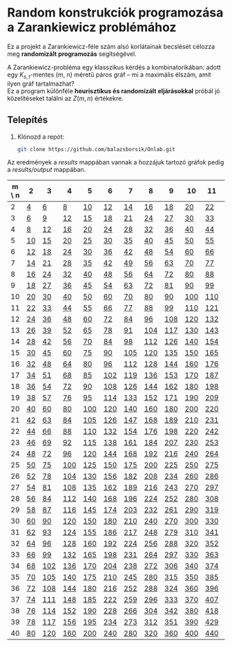# Random konstrukciók programozása a Zarankiewicz problémához

Ez a projekt a Zarankiewicz-féle szám alsó korlátainak becslését célozza meg **randomizált programozás** segítségével.

A Zarankiewicz-probléma egy klasszikus kérdés a kombinatorikában: adott egy $K_{s,t}$-mentes (m, n) méretű páros gráf – mi a maximális élszám, amit ilyen gráf tartalmazhat?  
Ez a program különféle **heurisztikus és randomizált eljárásokkal** próbál jó közelítéseket találni az $Z(m, n)$ értékekre.

## Telepítés

1. Klónozd a repót:
   ```bash
   git clone https://github.com/balazsborsik/Onlab.git
   ```

Az eredmények a *results* mappában vannak a hozzájuk tartozó gráfok pedig a *results/output* mappában.

| m \ n | 2 | 3 | 4 | 5 | 6 | 7 | 8 | 9 | 10 | 11 | 12 | 13 | 14 | 15 | 16 | 17 | 18 | 19 | 20 | 21 | 22 | 23 | 24 | 25 | 26 | 27 | 28 | 29 | 30 | 31 | 32 | 33 | 34 | 35 | 36 | 37 | 38 | 39 | 40 |
|---|---|---|---|---|---|---|---|---|---|---|---|---|---|---|---|---|---|---|---|---|---|---|---|---|---|---|---|---|---|---|---|---|---|---|---|---|---|---|---|
| 2 | [4](results/output/Z2_2_2_2_4.txt) | [6](results/output/Z2_3_2_2_6.txt) | [8](results/output/Z2_4_2_2_8.txt) | [10](results/output/Z2_5_2_2_10.txt) | [12](results/output/Z2_6_2_2_12.txt) | [14](results/output/Z2_7_2_2_14.txt) | [16](results/output/Z2_8_2_2_16.txt) | [18](results/output/Z2_9_2_2_18.txt) | [20](results/output/Z2_10_2_2_20.txt) | [22](results/output/Z2_11_2_2_22.txt) | [24](results/output/Z2_12_2_2_24.txt) | [26](results/output/Z2_13_2_2_26.txt) | [28](results/output/Z2_14_2_2_28.txt) | [30](results/output/Z2_15_2_2_30.txt) | [32](results/output/Z2_16_2_2_32.txt) | [34](results/output/Z2_17_2_2_34.txt) | [36](results/output/Z2_18_2_2_36.txt) | [38](results/output/Z2_19_2_2_38.txt) | [40](results/output/Z2_20_2_2_40.txt) | [42](results/output/Z2_21_2_2_42.txt) | [44](results/output/Z2_22_2_2_44.txt) | [46](results/output/Z2_23_2_2_46.txt) | [48](results/output/Z2_24_2_2_48.txt) | [50](results/output/Z2_25_2_2_50.txt) | [52](results/output/Z2_26_2_2_52.txt) | [54](results/output/Z2_27_2_2_54.txt) | [56](results/output/Z2_28_2_2_56.txt) | [58](results/output/Z2_29_2_2_58.txt) | [60](results/output/Z2_30_2_2_60.txt) | [62](results/output/Z2_31_2_2_62.txt) | [64](results/output/Z2_32_2_2_64.txt) | [66](results/output/Z2_33_2_2_66.txt) | [68](results/output/Z2_34_2_2_68.txt) | [70](results/output/Z2_35_2_2_70.txt) | [72](results/output/Z2_36_2_2_72.txt) | [74](results/output/Z2_37_2_2_74.txt) | [76](results/output/Z2_38_2_2_76.txt) | [78](results/output/Z2_39_2_2_78.txt) | [80](results/output/Z2_40_2_2_80.txt) |
| 3 | [6](results/output/Z3_2_2_2_6.txt) | [9](results/output/Z3_3_2_2_9.txt) | [12](results/output/Z3_4_2_2_12.txt) | [15](results/output/Z3_5_2_2_15.txt) | [18](results/output/Z3_6_2_2_18.txt) | [21](results/output/Z3_7_2_2_21.txt) | [24](results/output/Z3_8_2_2_24.txt) | [27](results/output/Z3_9_2_2_27.txt) | [30](results/output/Z3_10_2_2_30.txt) | [33](results/output/Z3_11_2_2_33.txt) | [36](results/output/Z3_12_2_2_36.txt) | [39](results/output/Z3_13_2_2_39.txt) | [42](results/output/Z3_14_2_2_42.txt) | [45](results/output/Z3_15_2_2_45.txt) | [48](results/output/Z3_16_2_2_48.txt) | [51](results/output/Z3_17_2_2_51.txt) | [54](results/output/Z3_18_2_2_54.txt) | [57](results/output/Z3_19_2_2_57.txt) | [60](results/output/Z3_20_2_2_60.txt) | [63](results/output/Z3_21_2_2_63.txt) | [66](results/output/Z3_22_2_2_66.txt) | [69](results/output/Z3_23_2_2_69.txt) | [72](results/output/Z3_24_2_2_72.txt) | [75](results/output/Z3_25_2_2_75.txt) | [78](results/output/Z3_26_2_2_78.txt) | [81](results/output/Z3_27_2_2_81.txt) | [84](results/output/Z3_28_2_2_84.txt) | [87](results/output/Z3_29_2_2_87.txt) | [90](results/output/Z3_30_2_2_90.txt) | [93](results/output/Z3_31_2_2_93.txt) | [96](results/output/Z3_32_2_2_96.txt) | [99](results/output/Z3_33_2_2_99.txt) | [102](results/output/Z3_34_2_2_102.txt) | [105](results/output/Z3_35_2_2_105.txt) | [108](results/output/Z3_36_2_2_108.txt) | [111](results/output/Z3_37_2_2_111.txt) | [114](results/output/Z3_38_2_2_114.txt) | [117](results/output/Z3_39_2_2_117.txt) | [120](results/output/Z3_40_2_2_120.txt) |
| 4 | [8](results/output/Z4_2_2_2_8.txt) | [12](results/output/Z4_3_2_2_12.txt) | [16](results/output/Z4_4_2_2_16.txt) | [20](results/output/Z4_5_2_2_20.txt) | [24](results/output/Z4_6_2_2_24.txt) | [28](results/output/Z4_7_2_2_28.txt) | [32](results/output/Z4_8_2_2_32.txt) | [36](results/output/Z4_9_2_2_36.txt) | [40](results/output/Z4_10_2_2_40.txt) | [44](results/output/Z4_11_2_2_44.txt) | [48](results/output/Z4_12_2_2_48.txt) | [52](results/output/Z4_13_2_2_52.txt) | [56](results/output/Z4_14_2_2_56.txt) | [60](results/output/Z4_15_2_2_60.txt) | [64](results/output/Z4_16_2_2_64.txt) | [68](results/output/Z4_17_2_2_68.txt) | [72](results/output/Z4_18_2_2_72.txt) | [76](results/output/Z4_19_2_2_76.txt) | [80](results/output/Z4_20_2_2_80.txt) | [84](results/output/Z4_21_2_2_84.txt) | [88](results/output/Z4_22_2_2_88.txt) | [92](results/output/Z4_23_2_2_92.txt) | [96](results/output/Z4_24_2_2_96.txt) | [100](results/output/Z4_25_2_2_100.txt) | [104](results/output/Z4_26_2_2_104.txt) | [108](results/output/Z4_27_2_2_108.txt) | [112](results/output/Z4_28_2_2_112.txt) | [116](results/output/Z4_29_2_2_116.txt) | [120](results/output/Z4_30_2_2_120.txt) | [124](results/output/Z4_31_2_2_124.txt) | [128](results/output/Z4_32_2_2_128.txt) | [132](results/output/Z4_33_2_2_132.txt) | [136](results/output/Z4_34_2_2_136.txt) | [140](results/output/Z4_35_2_2_140.txt) | [144](results/output/Z4_36_2_2_144.txt) | [148](results/output/Z4_37_2_2_148.txt) | [152](results/output/Z4_38_2_2_152.txt) | [156](results/output/Z4_39_2_2_156.txt) | [160](results/output/Z4_40_2_2_160.txt) |
| 5 | [10](results/output/Z5_2_2_2_10.txt) | [15](results/output/Z5_3_2_2_15.txt) | [20](results/output/Z5_4_2_2_20.txt) | [25](results/output/Z5_5_2_2_25.txt) | [30](results/output/Z5_6_2_2_30.txt) | [35](results/output/Z5_7_2_2_35.txt) | [40](results/output/Z5_8_2_2_40.txt) | [45](results/output/Z5_9_2_2_45.txt) | [50](results/output/Z5_10_2_2_50.txt) | [55](results/output/Z5_11_2_2_55.txt) | [60](results/output/Z5_12_2_2_60.txt) | [65](results/output/Z5_13_2_2_65.txt) | [70](results/output/Z5_14_2_2_70.txt) | [75](results/output/Z5_15_2_2_75.txt) | [80](results/output/Z5_16_2_2_80.txt) | [85](results/output/Z5_17_2_2_85.txt) | [90](results/output/Z5_18_2_2_90.txt) | [95](results/output/Z5_19_2_2_95.txt) | [100](results/output/Z5_20_2_2_100.txt) | [105](results/output/Z5_21_2_2_105.txt) | [110](results/output/Z5_22_2_2_110.txt) | [115](results/output/Z5_23_2_2_115.txt) | [120](results/output/Z5_24_2_2_120.txt) | [125](results/output/Z5_25_2_2_125.txt) | [130](results/output/Z5_26_2_2_130.txt) | [135](results/output/Z5_27_2_2_135.txt) | [140](results/output/Z5_28_2_2_140.txt) | [145](results/output/Z5_29_2_2_145.txt) | [150](results/output/Z5_30_2_2_150.txt) | [155](results/output/Z5_31_2_2_155.txt) | [160](results/output/Z5_32_2_2_160.txt) | [165](results/output/Z5_33_2_2_165.txt) | [170](results/output/Z5_34_2_2_170.txt) | [175](results/output/Z5_35_2_2_175.txt) | [180](results/output/Z5_36_2_2_180.txt) | [185](results/output/Z5_37_2_2_185.txt) | [190](results/output/Z5_38_2_2_190.txt) | [195](results/output/Z5_39_2_2_195.txt) | [200](results/output/Z5_40_2_2_200.txt) |
| 6 | [12](results/output/Z6_2_2_2_12.txt) | [18](results/output/Z6_3_2_2_18.txt) | [24](results/output/Z6_4_2_2_24.txt) | [30](results/output/Z6_5_2_2_30.txt) | [36](results/output/Z6_6_2_2_36.txt) | [42](results/output/Z6_7_2_2_42.txt) | [48](results/output/Z6_8_2_2_48.txt) | [54](results/output/Z6_9_2_2_54.txt) | [60](results/output/Z6_10_2_2_60.txt) | [66](results/output/Z6_11_2_2_66.txt) | [72](results/output/Z6_12_2_2_72.txt) | [78](results/output/Z6_13_2_2_78.txt) | [84](results/output/Z6_14_2_2_84.txt) | [90](results/output/Z6_15_2_2_90.txt) | [96](results/output/Z6_16_2_2_96.txt) | [102](results/output/Z6_17_2_2_102.txt) | [108](results/output/Z6_18_2_2_108.txt) | [114](results/output/Z6_19_2_2_114.txt) | [120](results/output/Z6_20_2_2_120.txt) | [126](results/output/Z6_21_2_2_126.txt) | [132](results/output/Z6_22_2_2_132.txt) | [138](results/output/Z6_23_2_2_138.txt) | [144](results/output/Z6_24_2_2_144.txt) | [150](results/output/Z6_25_2_2_150.txt) | [156](results/output/Z6_26_2_2_156.txt) | [162](results/output/Z6_27_2_2_162.txt) | [168](results/output/Z6_28_2_2_168.txt) | [174](results/output/Z6_29_2_2_174.txt) | [180](results/output/Z6_30_2_2_180.txt) | [186](results/output/Z6_31_2_2_186.txt) | [192](results/output/Z6_32_2_2_192.txt) | [198](results/output/Z6_33_2_2_198.txt) | [204](results/output/Z6_34_2_2_204.txt) | [210](results/output/Z6_35_2_2_210.txt) | [216](results/output/Z6_36_2_2_216.txt) | [222](results/output/Z6_37_2_2_222.txt) | [228](results/output/Z6_38_2_2_228.txt) | [234](results/output/Z6_39_2_2_234.txt) | [240](results/output/Z6_40_2_2_240.txt) |
| 7 | [14](results/output/Z7_2_2_2_14.txt) | [21](results/output/Z7_3_2_2_21.txt) | [28](results/output/Z7_4_2_2_28.txt) | [35](results/output/Z7_5_2_2_35.txt) | [42](results/output/Z7_6_2_2_42.txt) | [49](results/output/Z7_7_2_2_49.txt) | [56](results/output/Z7_8_2_2_56.txt) | [63](results/output/Z7_9_2_2_63.txt) | [70](results/output/Z7_10_2_2_70.txt) | [77](results/output/Z7_11_2_2_77.txt) | [84](results/output/Z7_12_2_2_84.txt) | [91](results/output/Z7_13_2_2_91.txt) | [98](results/output/Z7_14_2_2_98.txt) | [105](results/output/Z7_15_2_2_105.txt) | [112](results/output/Z7_16_2_2_112.txt) | [119](results/output/Z7_17_2_2_119.txt) | [126](results/output/Z7_18_2_2_126.txt) | [133](results/output/Z7_19_2_2_133.txt) | [140](results/output/Z7_20_2_2_140.txt) | [147](results/output/Z7_21_2_2_147.txt) | [154](results/output/Z7_22_2_2_154.txt) | [161](results/output/Z7_23_2_2_161.txt) | [168](results/output/Z7_24_2_2_168.txt) | [175](results/output/Z7_25_2_2_175.txt) | [182](results/output/Z7_26_2_2_182.txt) | [189](results/output/Z7_27_2_2_189.txt) | [196](results/output/Z7_28_2_2_196.txt) | [203](results/output/Z7_29_2_2_203.txt) | [210](results/output/Z7_30_2_2_210.txt) | [217](results/output/Z7_31_2_2_217.txt) | [224](results/output/Z7_32_2_2_224.txt) | [231](results/output/Z7_33_2_2_231.txt) | [238](results/output/Z7_34_2_2_238.txt) | [245](results/output/Z7_35_2_2_245.txt) | [252](results/output/Z7_36_2_2_252.txt) | [259](results/output/Z7_37_2_2_259.txt) | [266](results/output/Z7_38_2_2_266.txt) | [273](results/output/Z7_39_2_2_273.txt) | [280](results/output/Z7_40_2_2_280.txt) |
| 8 | [16](results/output/Z8_2_2_2_16.txt) | [24](results/output/Z8_3_2_2_24.txt) | [32](results/output/Z8_4_2_2_32.txt) | [40](results/output/Z8_5_2_2_40.txt) | [48](results/output/Z8_6_2_2_48.txt) | [56](results/output/Z8_7_2_2_56.txt) | [64](results/output/Z8_8_2_2_64.txt) | [72](results/output/Z8_9_2_2_72.txt) | [80](results/output/Z8_10_2_2_80.txt) | [88](results/output/Z8_11_2_2_88.txt) | [96](results/output/Z8_12_2_2_96.txt) | [104](results/output/Z8_13_2_2_104.txt) | [112](results/output/Z8_14_2_2_112.txt) | [120](results/output/Z8_15_2_2_120.txt) | [128](results/output/Z8_16_2_2_128.txt) | [136](results/output/Z8_17_2_2_136.txt) | [144](results/output/Z8_18_2_2_144.txt) | [152](results/output/Z8_19_2_2_152.txt) | [160](results/output/Z8_20_2_2_160.txt) | [168](results/output/Z8_21_2_2_168.txt) | [176](results/output/Z8_22_2_2_176.txt) | [184](results/output/Z8_23_2_2_184.txt) | [192](results/output/Z8_24_2_2_192.txt) | [200](results/output/Z8_25_2_2_200.txt) | [208](results/output/Z8_26_2_2_208.txt) | [216](results/output/Z8_27_2_2_216.txt) | [224](results/output/Z8_28_2_2_224.txt) | [232](results/output/Z8_29_2_2_232.txt) | [240](results/output/Z8_30_2_2_240.txt) | [248](results/output/Z8_31_2_2_248.txt) | [256](results/output/Z8_32_2_2_256.txt) | [264](results/output/Z8_33_2_2_264.txt) | [272](results/output/Z8_34_2_2_272.txt) | [280](results/output/Z8_35_2_2_280.txt) | [288](results/output/Z8_36_2_2_288.txt) | [296](results/output/Z8_37_2_2_296.txt) | [304](results/output/Z8_38_2_2_304.txt) | [312](results/output/Z8_39_2_2_312.txt) | [320](results/output/Z8_40_2_2_320.txt) |
| 9 | [18](results/output/Z9_2_2_2_18.txt) | [27](results/output/Z9_3_2_2_27.txt) | [36](results/output/Z9_4_2_2_36.txt) | [45](results/output/Z9_5_2_2_45.txt) | [54](results/output/Z9_6_2_2_54.txt) | [63](results/output/Z9_7_2_2_63.txt) | [72](results/output/Z9_8_2_2_72.txt) | [81](results/output/Z9_9_2_2_81.txt) | [90](results/output/Z9_10_2_2_90.txt) | [99](results/output/Z9_11_2_2_99.txt) | [108](results/output/Z9_12_2_2_108.txt) | [117](results/output/Z9_13_2_2_117.txt) | [126](results/output/Z9_14_2_2_126.txt) | [135](results/output/Z9_15_2_2_135.txt) | [144](results/output/Z9_16_2_2_144.txt) | [153](results/output/Z9_17_2_2_153.txt) | [162](results/output/Z9_18_2_2_162.txt) | [171](results/output/Z9_19_2_2_171.txt) | [180](results/output/Z9_20_2_2_180.txt) | [189](results/output/Z9_21_2_2_189.txt) | [198](results/output/Z9_22_2_2_198.txt) | [207](results/output/Z9_23_2_2_207.txt) | [216](results/output/Z9_24_2_2_216.txt) | [225](results/output/Z9_25_2_2_225.txt) | [234](results/output/Z9_26_2_2_234.txt) | [243](results/output/Z9_27_2_2_243.txt) | [252](results/output/Z9_28_2_2_252.txt) | [261](results/output/Z9_29_2_2_261.txt) | [270](results/output/Z9_30_2_2_270.txt) | [279](results/output/Z9_31_2_2_279.txt) | [288](results/output/Z9_32_2_2_288.txt) | [297](results/output/Z9_33_2_2_297.txt) | [306](results/output/Z9_34_2_2_306.txt) | [315](results/output/Z9_35_2_2_315.txt) | [324](results/output/Z9_36_2_2_324.txt) | [333](results/output/Z9_37_2_2_333.txt) | [342](results/output/Z9_38_2_2_342.txt) | [351](results/output/Z9_39_2_2_351.txt) | [360](results/output/Z9_40_2_2_360.txt) |
| 10 | [20](results/output/Z10_2_2_2_20.txt) | [30](results/output/Z10_3_2_2_30.txt) | [40](results/output/Z10_4_2_2_40.txt) | [50](results/output/Z10_5_2_2_50.txt) | [60](results/output/Z10_6_2_2_60.txt) | [70](results/output/Z10_7_2_2_70.txt) | [80](results/output/Z10_8_2_2_80.txt) | [90](results/output/Z10_9_2_2_90.txt) | [100](results/output/Z10_10_2_2_100.txt) | [110](results/output/Z10_11_2_2_110.txt) | [120](results/output/Z10_12_2_2_120.txt) | [130](results/output/Z10_13_2_2_130.txt) | [140](results/output/Z10_14_2_2_140.txt) | [150](results/output/Z10_15_2_2_150.txt) | [160](results/output/Z10_16_2_2_160.txt) | [170](results/output/Z10_17_2_2_170.txt) | [180](results/output/Z10_18_2_2_180.txt) | [190](results/output/Z10_19_2_2_190.txt) | [200](results/output/Z10_20_2_2_200.txt) | [210](results/output/Z10_21_2_2_210.txt) | [220](results/output/Z10_22_2_2_220.txt) | [230](results/output/Z10_23_2_2_230.txt) | [240](results/output/Z10_24_2_2_240.txt) | [250](results/output/Z10_25_2_2_250.txt) | [260](results/output/Z10_26_2_2_260.txt) | [270](results/output/Z10_27_2_2_270.txt) | [280](results/output/Z10_28_2_2_280.txt) | [290](results/output/Z10_29_2_2_290.txt) | [300](results/output/Z10_30_2_2_300.txt) | [310](results/output/Z10_31_2_2_310.txt) | [320](results/output/Z10_32_2_2_320.txt) | [330](results/output/Z10_33_2_2_330.txt) | [340](results/output/Z10_34_2_2_340.txt) | [350](results/output/Z10_35_2_2_350.txt) | [360](results/output/Z10_36_2_2_360.txt) | [370](results/output/Z10_37_2_2_370.txt) | [380](results/output/Z10_38_2_2_380.txt) | [390](results/output/Z10_39_2_2_390.txt) | [400](results/output/Z10_40_2_2_400.txt) |
| 11 | [22](results/output/Z11_2_2_2_22.txt) | [33](results/output/Z11_3_2_2_33.txt) | [44](results/output/Z11_4_2_2_44.txt) | [55](results/output/Z11_5_2_2_55.txt) | [66](results/output/Z11_6_2_2_66.txt) | [77](results/output/Z11_7_2_2_77.txt) | [88](results/output/Z11_8_2_2_88.txt) | [99](results/output/Z11_9_2_2_99.txt) | [110](results/output/Z11_10_2_2_110.txt) | [121](results/output/Z11_11_2_2_121.txt) | [132](results/output/Z11_12_2_2_132.txt) | [143](results/output/Z11_13_2_2_143.txt) | [154](results/output/Z11_14_2_2_154.txt) | [165](results/output/Z11_15_2_2_165.txt) | [176](results/output/Z11_16_2_2_176.txt) | [187](results/output/Z11_17_2_2_187.txt) | [198](results/output/Z11_18_2_2_198.txt) | [209](results/output/Z11_19_2_2_209.txt) | [220](results/output/Z11_20_2_2_220.txt) | [231](results/output/Z11_21_2_2_231.txt) | [242](results/output/Z11_22_2_2_242.txt) | [253](results/output/Z11_23_2_2_253.txt) | [264](results/output/Z11_24_2_2_264.txt) | [275](results/output/Z11_25_2_2_275.txt) | [286](results/output/Z11_26_2_2_286.txt) | [297](results/output/Z11_27_2_2_297.txt) | [308](results/output/Z11_28_2_2_308.txt) | [319](results/output/Z11_29_2_2_319.txt) | [330](results/output/Z11_30_2_2_330.txt) | [341](results/output/Z11_31_2_2_341.txt) | [352](results/output/Z11_32_2_2_352.txt) | [363](results/output/Z11_33_2_2_363.txt) | [374](results/output/Z11_34_2_2_374.txt) | [385](results/output/Z11_35_2_2_385.txt) | [396](results/output/Z11_36_2_2_396.txt) | [407](results/output/Z11_37_2_2_407.txt) | [418](results/output/Z11_38_2_2_418.txt) | [429](results/output/Z11_39_2_2_429.txt) | [440](results/output/Z11_40_2_2_440.txt) |
| 12 | [24](results/output/Z12_2_2_2_24.txt) | [36](results/output/Z12_3_2_2_36.txt) | [48](results/output/Z12_4_2_2_48.txt) | [60](results/output/Z12_5_2_2_60.txt) | [72](results/output/Z12_6_2_2_72.txt) | [84](results/output/Z12_7_2_2_84.txt) | [96](results/output/Z12_8_2_2_96.txt) | [108](results/output/Z12_9_2_2_108.txt) | [120](results/output/Z12_10_2_2_120.txt) | [132](results/output/Z12_11_2_2_132.txt) | [144](results/output/Z12_12_2_2_144.txt) | [156](results/output/Z12_13_2_2_156.txt) | [168](results/output/Z12_14_2_2_168.txt) | [180](results/output/Z12_15_2_2_180.txt) | [192](results/output/Z12_16_2_2_192.txt) | [204](results/output/Z12_17_2_2_204.txt) | [216](results/output/Z12_18_2_2_216.txt) | [228](results/output/Z12_19_2_2_228.txt) | [240](results/output/Z12_20_2_2_240.txt) | [252](results/output/Z12_21_2_2_252.txt) | [264](results/output/Z12_22_2_2_264.txt) | [276](results/output/Z12_23_2_2_276.txt) | [288](results/output/Z12_24_2_2_288.txt) | [300](results/output/Z12_25_2_2_300.txt) | [312](results/output/Z12_26_2_2_312.txt) | [324](results/output/Z12_27_2_2_324.txt) | [336](results/output/Z12_28_2_2_336.txt) | [348](results/output/Z12_29_2_2_348.txt) | [360](results/output/Z12_30_2_2_360.txt) | [372](results/output/Z12_31_2_2_372.txt) | [384](results/output/Z12_32_2_2_384.txt) | [396](results/output/Z12_33_2_2_396.txt) | [408](results/output/Z12_34_2_2_408.txt) | [420](results/output/Z12_35_2_2_420.txt) | [432](results/output/Z12_36_2_2_432.txt) | [444](results/output/Z12_37_2_2_444.txt) | [456](results/output/Z12_38_2_2_456.txt) | [468](results/output/Z12_39_2_2_468.txt) | [480](results/output/Z12_40_2_2_480.txt) |
| 13 | [26](results/output/Z13_2_2_2_26.txt) | [39](results/output/Z13_3_2_2_39.txt) | [52](results/output/Z13_4_2_2_52.txt) | [65](results/output/Z13_5_2_2_65.txt) | [78](results/output/Z13_6_2_2_78.txt) | [91](results/output/Z13_7_2_2_91.txt) | [104](results/output/Z13_8_2_2_104.txt) | [117](results/output/Z13_9_2_2_117.txt) | [130](results/output/Z13_10_2_2_130.txt) | [143](results/output/Z13_11_2_2_143.txt) | [156](results/output/Z13_12_2_2_156.txt) | [169](results/output/Z13_13_2_2_169.txt) | [182](results/output/Z13_14_2_2_182.txt) | [195](results/output/Z13_15_2_2_195.txt) | [208](results/output/Z13_16_2_2_208.txt) | [221](results/output/Z13_17_2_2_221.txt) | [234](results/output/Z13_18_2_2_234.txt) | [247](results/output/Z13_19_2_2_247.txt) | [260](results/output/Z13_20_2_2_260.txt) | [273](results/output/Z13_21_2_2_273.txt) | [286](results/output/Z13_22_2_2_286.txt) | [299](results/output/Z13_23_2_2_299.txt) | [312](results/output/Z13_24_2_2_312.txt) | [325](results/output/Z13_25_2_2_325.txt) | [338](results/output/Z13_26_2_2_338.txt) | [351](results/output/Z13_27_2_2_351.txt) | [364](results/output/Z13_28_2_2_364.txt) | [377](results/output/Z13_29_2_2_377.txt) | [390](results/output/Z13_30_2_2_390.txt) | [403](results/output/Z13_31_2_2_403.txt) | [416](results/output/Z13_32_2_2_416.txt) | [429](results/output/Z13_33_2_2_429.txt) | [442](results/output/Z13_34_2_2_442.txt) | [455](results/output/Z13_35_2_2_455.txt) | [468](results/output/Z13_36_2_2_468.txt) | [481](results/output/Z13_37_2_2_481.txt) | [494](results/output/Z13_38_2_2_494.txt) | [507](results/output/Z13_39_2_2_507.txt) | [520](results/output/Z13_40_2_2_520.txt) |
| 14 | [28](results/output/Z14_2_2_2_28.txt) | [42](results/output/Z14_3_2_2_42.txt) | [56](results/output/Z14_4_2_2_56.txt) | [70](results/output/Z14_5_2_2_70.txt) | [84](results/output/Z14_6_2_2_84.txt) | [98](results/output/Z14_7_2_2_98.txt) | [112](results/output/Z14_8_2_2_112.txt) | [126](results/output/Z14_9_2_2_126.txt) | [140](results/output/Z14_10_2_2_140.txt) | [154](results/output/Z14_11_2_2_154.txt) | [168](results/output/Z14_12_2_2_168.txt) | [182](results/output/Z14_13_2_2_182.txt) | [196](results/output/Z14_14_2_2_196.txt) | [210](results/output/Z14_15_2_2_210.txt) | [224](results/output/Z14_16_2_2_224.txt) | [238](results/output/Z14_17_2_2_238.txt) | [252](results/output/Z14_18_2_2_252.txt) | [266](results/output/Z14_19_2_2_266.txt) | [280](results/output/Z14_20_2_2_280.txt) | [294](results/output/Z14_21_2_2_294.txt) | [308](results/output/Z14_22_2_2_308.txt) | [322](results/output/Z14_23_2_2_322.txt) | [336](results/output/Z14_24_2_2_336.txt) | [350](results/output/Z14_25_2_2_350.txt) | [364](results/output/Z14_26_2_2_364.txt) | [378](results/output/Z14_27_2_2_378.txt) | [392](results/output/Z14_28_2_2_392.txt) | [406](results/output/Z14_29_2_2_406.txt) | [420](results/output/Z14_30_2_2_420.txt) | [434](results/output/Z14_31_2_2_434.txt) | [448](results/output/Z14_32_2_2_448.txt) | [462](results/output/Z14_33_2_2_462.txt) | [476](results/output/Z14_34_2_2_476.txt) | [490](results/output/Z14_35_2_2_490.txt) | [504](results/output/Z14_36_2_2_504.txt) | [518](results/output/Z14_37_2_2_518.txt) | [532](results/output/Z14_38_2_2_532.txt) | [546](results/output/Z14_39_2_2_546.txt) | [560](results/output/Z14_40_2_2_560.txt) |
| 15 | [30](results/output/Z15_2_2_2_30.txt) | [45](results/output/Z15_3_2_2_45.txt) | [60](results/output/Z15_4_2_2_60.txt) | [75](results/output/Z15_5_2_2_75.txt) | [90](results/output/Z15_6_2_2_90.txt) | [105](results/output/Z15_7_2_2_105.txt) | [120](results/output/Z15_8_2_2_120.txt) | [135](results/output/Z15_9_2_2_135.txt) | [150](results/output/Z15_10_2_2_150.txt) | [165](results/output/Z15_11_2_2_165.txt) | [180](results/output/Z15_12_2_2_180.txt) | [195](results/output/Z15_13_2_2_195.txt) | [210](results/output/Z15_14_2_2_210.txt) | [225](results/output/Z15_15_2_2_225.txt) | [240](results/output/Z15_16_2_2_240.txt) | [255](results/output/Z15_17_2_2_255.txt) | [270](results/output/Z15_18_2_2_270.txt) | [285](results/output/Z15_19_2_2_285.txt) | [300](results/output/Z15_20_2_2_300.txt) | [315](results/output/Z15_21_2_2_315.txt) | [330](results/output/Z15_22_2_2_330.txt) | [345](results/output/Z15_23_2_2_345.txt) | [360](results/output/Z15_24_2_2_360.txt) | [375](results/output/Z15_25_2_2_375.txt) | [390](results/output/Z15_26_2_2_390.txt) | [405](results/output/Z15_27_2_2_405.txt) | [420](results/output/Z15_28_2_2_420.txt) | [435](results/output/Z15_29_2_2_435.txt) | [450](results/output/Z15_30_2_2_450.txt) | [465](results/output/Z15_31_2_2_465.txt) | [480](results/output/Z15_32_2_2_480.txt) | [495](results/output/Z15_33_2_2_495.txt) | [510](results/output/Z15_34_2_2_510.txt) | [525](results/output/Z15_35_2_2_525.txt) | [540](results/output/Z15_36_2_2_540.txt) | [555](results/output/Z15_37_2_2_555.txt) | [570](results/output/Z15_38_2_2_570.txt) | [585](results/output/Z15_39_2_2_585.txt) | [600](results/output/Z15_40_2_2_600.txt) |
| 16 | [32](results/output/Z16_2_2_2_32.txt) | [48](results/output/Z16_3_2_2_48.txt) | [64](results/output/Z16_4_2_2_64.txt) | [80](results/output/Z16_5_2_2_80.txt) | [96](results/output/Z16_6_2_2_96.txt) | [112](results/output/Z16_7_2_2_112.txt) | [128](results/output/Z16_8_2_2_128.txt) | [144](results/output/Z16_9_2_2_144.txt) | [160](results/output/Z16_10_2_2_160.txt) | [176](results/output/Z16_11_2_2_176.txt) | [192](results/output/Z16_12_2_2_192.txt) | [208](results/output/Z16_13_2_2_208.txt) | [224](results/output/Z16_14_2_2_224.txt) | [240](results/output/Z16_15_2_2_240.txt) | [256](results/output/Z16_16_2_2_256.txt) | [272](results/output/Z16_17_2_2_272.txt) | [288](results/output/Z16_18_2_2_288.txt) | [304](results/output/Z16_19_2_2_304.txt) | [320](results/output/Z16_20_2_2_320.txt) | [336](results/output/Z16_21_2_2_336.txt) | [352](results/output/Z16_22_2_2_352.txt) | [368](results/output/Z16_23_2_2_368.txt) | [384](results/output/Z16_24_2_2_384.txt) | [400](results/output/Z16_25_2_2_400.txt) | [416](results/output/Z16_26_2_2_416.txt) | [432](results/output/Z16_27_2_2_432.txt) | [448](results/output/Z16_28_2_2_448.txt) | [464](results/output/Z16_29_2_2_464.txt) | [480](results/output/Z16_30_2_2_480.txt) | [496](results/output/Z16_31_2_2_496.txt) | [512](results/output/Z16_32_2_2_512.txt) | [528](results/output/Z16_33_2_2_528.txt) | [544](results/output/Z16_34_2_2_544.txt) | [560](results/output/Z16_35_2_2_560.txt) | [576](results/output/Z16_36_2_2_576.txt) | [592](results/output/Z16_37_2_2_592.txt) | [608](results/output/Z16_38_2_2_608.txt) | [624](results/output/Z16_39_2_2_624.txt) | [640](results/output/Z16_40_2_2_640.txt) |
| 17 | [34](results/output/Z17_2_2_2_34.txt) | [51](results/output/Z17_3_2_2_51.txt) | [68](results/output/Z17_4_2_2_68.txt) | [85](results/output/Z17_5_2_2_85.txt) | [102](results/output/Z17_6_2_2_102.txt) | [119](results/output/Z17_7_2_2_119.txt) | [136](results/output/Z17_8_2_2_136.txt) | [153](results/output/Z17_9_2_2_153.txt) | [170](results/output/Z17_10_2_2_170.txt) | [187](results/output/Z17_11_2_2_187.txt) | [204](results/output/Z17_12_2_2_204.txt) | [221](results/output/Z17_13_2_2_221.txt) | [238](results/output/Z17_14_2_2_238.txt) | [255](results/output/Z17_15_2_2_255.txt) | [272](results/output/Z17_16_2_2_272.txt) | [289](results/output/Z17_17_2_2_289.txt) | [306](results/output/Z17_18_2_2_306.txt) | [323](results/output/Z17_19_2_2_323.txt) | [340](results/output/Z17_20_2_2_340.txt) | [357](results/output/Z17_21_2_2_357.txt) | [374](results/output/Z17_22_2_2_374.txt) | [391](results/output/Z17_23_2_2_391.txt) | [408](results/output/Z17_24_2_2_408.txt) | [425](results/output/Z17_25_2_2_425.txt) | [442](results/output/Z17_26_2_2_442.txt) | [459](results/output/Z17_27_2_2_459.txt) | [476](results/output/Z17_28_2_2_476.txt) | [493](results/output/Z17_29_2_2_493.txt) | [510](results/output/Z17_30_2_2_510.txt) | [527](results/output/Z17_31_2_2_527.txt) | [544](results/output/Z17_32_2_2_544.txt) | [561](results/output/Z17_33_2_2_561.txt) | [578](results/output/Z17_34_2_2_578.txt) | [595](results/output/Z17_35_2_2_595.txt) | [612](results/output/Z17_36_2_2_612.txt) | [629](results/output/Z17_37_2_2_629.txt) | [646](results/output/Z17_38_2_2_646.txt) | [663](results/output/Z17_39_2_2_663.txt) | [680](results/output/Z17_40_2_2_680.txt) |
| 18 | [36](results/output/Z18_2_2_2_36.txt) | [54](results/output/Z18_3_2_2_54.txt) | [72](results/output/Z18_4_2_2_72.txt) | [90](results/output/Z18_5_2_2_90.txt) | [108](results/output/Z18_6_2_2_108.txt) | [126](results/output/Z18_7_2_2_126.txt) | [144](results/output/Z18_8_2_2_144.txt) | [162](results/output/Z18_9_2_2_162.txt) | [180](results/output/Z18_10_2_2_180.txt) | [198](results/output/Z18_11_2_2_198.txt) | [216](results/output/Z18_12_2_2_216.txt) | [234](results/output/Z18_13_2_2_234.txt) | [252](results/output/Z18_14_2_2_252.txt) | [270](results/output/Z18_15_2_2_270.txt) | [288](results/output/Z18_16_2_2_288.txt) | [306](results/output/Z18_17_2_2_306.txt) | [324](results/output/Z18_18_2_2_324.txt) | [342](results/output/Z18_19_2_2_342.txt) | [360](results/output/Z18_20_2_2_360.txt) | [378](results/output/Z18_21_2_2_378.txt) | [396](results/output/Z18_22_2_2_396.txt) | [414](results/output/Z18_23_2_2_414.txt) | [432](results/output/Z18_24_2_2_432.txt) | [450](results/output/Z18_25_2_2_450.txt) | [468](results/output/Z18_26_2_2_468.txt) | [486](results/output/Z18_27_2_2_486.txt) | [504](results/output/Z18_28_2_2_504.txt) | [522](results/output/Z18_29_2_2_522.txt) | [540](results/output/Z18_30_2_2_540.txt) | [558](results/output/Z18_31_2_2_558.txt) | [576](results/output/Z18_32_2_2_576.txt) | [594](results/output/Z18_33_2_2_594.txt) | [612](results/output/Z18_34_2_2_612.txt) | [630](results/output/Z18_35_2_2_630.txt) | [648](results/output/Z18_36_2_2_648.txt) | [666](results/output/Z18_37_2_2_666.txt) | [684](results/output/Z18_38_2_2_684.txt) | [702](results/output/Z18_39_2_2_702.txt) | [720](results/output/Z18_40_2_2_720.txt) |
| 19 | [38](results/output/Z19_2_2_2_38.txt) | [57](results/output/Z19_3_2_2_57.txt) | [76](results/output/Z19_4_2_2_76.txt) | [95](results/output/Z19_5_2_2_95.txt) | [114](results/output/Z19_6_2_2_114.txt) | [133](results/output/Z19_7_2_2_133.txt) | [152](results/output/Z19_8_2_2_152.txt) | [171](results/output/Z19_9_2_2_171.txt) | [190](results/output/Z19_10_2_2_190.txt) | [209](results/output/Z19_11_2_2_209.txt) | [228](results/output/Z19_12_2_2_228.txt) | [247](results/output/Z19_13_2_2_247.txt) | [266](results/output/Z19_14_2_2_266.txt) | [285](results/output/Z19_15_2_2_285.txt) | [304](results/output/Z19_16_2_2_304.txt) | [323](results/output/Z19_17_2_2_323.txt) | [342](results/output/Z19_18_2_2_342.txt) | [361](results/output/Z19_19_2_2_361.txt) | [380](results/output/Z19_20_2_2_380.txt) | [399](results/output/Z19_21_2_2_399.txt) | [418](results/output/Z19_22_2_2_418.txt) | [437](results/output/Z19_23_2_2_437.txt) | [456](results/output/Z19_24_2_2_456.txt) | [475](results/output/Z19_25_2_2_475.txt) | [494](results/output/Z19_26_2_2_494.txt) | [513](results/output/Z19_27_2_2_513.txt) | [532](results/output/Z19_28_2_2_532.txt) | [551](results/output/Z19_29_2_2_551.txt) | [570](results/output/Z19_30_2_2_570.txt) | [589](results/output/Z19_31_2_2_589.txt) | [608](results/output/Z19_32_2_2_608.txt) | [627](results/output/Z19_33_2_2_627.txt) | [646](results/output/Z19_34_2_2_646.txt) | [665](results/output/Z19_35_2_2_665.txt) | [684](results/output/Z19_36_2_2_684.txt) | [703](results/output/Z19_37_2_2_703.txt) | [722](results/output/Z19_38_2_2_722.txt) | [741](results/output/Z19_39_2_2_741.txt) | [760](results/output/Z19_40_2_2_760.txt) |
| 20 | [40](results/output/Z20_2_2_2_40.txt) | [60](results/output/Z20_3_2_2_60.txt) | [80](results/output/Z20_4_2_2_80.txt) | [100](results/output/Z20_5_2_2_100.txt) | [120](results/output/Z20_6_2_2_120.txt) | [140](results/output/Z20_7_2_2_140.txt) | [160](results/output/Z20_8_2_2_160.txt) | [180](results/output/Z20_9_2_2_180.txt) | [200](results/output/Z20_10_2_2_200.txt) | [220](results/output/Z20_11_2_2_220.txt) | [240](results/output/Z20_12_2_2_240.txt) | [260](results/output/Z20_13_2_2_260.txt) | [280](results/output/Z20_14_2_2_280.txt) | [300](results/output/Z20_15_2_2_300.txt) | [320](results/output/Z20_16_2_2_320.txt) | [340](results/output/Z20_17_2_2_340.txt) | [360](results/output/Z20_18_2_2_360.txt) | [380](results/output/Z20_19_2_2_380.txt) | [400](results/output/Z20_20_2_2_400.txt) | [420](results/output/Z20_21_2_2_420.txt) | [440](results/output/Z20_22_2_2_440.txt) | [460](results/output/Z20_23_2_2_460.txt) | [480](results/output/Z20_24_2_2_480.txt) | [500](results/output/Z20_25_2_2_500.txt) | [520](results/output/Z20_26_2_2_520.txt) | [540](results/output/Z20_27_2_2_540.txt) | [560](results/output/Z20_28_2_2_560.txt) | [580](results/output/Z20_29_2_2_580.txt) | [600](results/output/Z20_30_2_2_600.txt) | [620](results/output/Z20_31_2_2_620.txt) | [640](results/output/Z20_32_2_2_640.txt) | [660](results/output/Z20_33_2_2_660.txt) | [680](results/output/Z20_34_2_2_680.txt) | [700](results/output/Z20_35_2_2_700.txt) | [720](results/output/Z20_36_2_2_720.txt) | [740](results/output/Z20_37_2_2_740.txt) | [760](results/output/Z20_38_2_2_760.txt) | [780](results/output/Z20_39_2_2_780.txt) | [800](results/output/Z20_40_2_2_800.txt) |
| 21 | [42](results/output/Z21_2_2_2_42.txt) | [63](results/output/Z21_3_2_2_63.txt) | [84](results/output/Z21_4_2_2_84.txt) | [105](results/output/Z21_5_2_2_105.txt) | [126](results/output/Z21_6_2_2_126.txt) | [147](results/output/Z21_7_2_2_147.txt) | [168](results/output/Z21_8_2_2_168.txt) | [189](results/output/Z21_9_2_2_189.txt) | [210](results/output/Z21_10_2_2_210.txt) | [231](results/output/Z21_11_2_2_231.txt) | [252](results/output/Z21_12_2_2_252.txt) | [273](results/output/Z21_13_2_2_273.txt) | [294](results/output/Z21_14_2_2_294.txt) | [315](results/output/Z21_15_2_2_315.txt) | [336](results/output/Z21_16_2_2_336.txt) | [357](results/output/Z21_17_2_2_357.txt) | [378](results/output/Z21_18_2_2_378.txt) | [399](results/output/Z21_19_2_2_399.txt) | [420](results/output/Z21_20_2_2_420.txt) | [441](results/output/Z21_21_2_2_441.txt) | [462](results/output/Z21_22_2_2_462.txt) | [483](results/output/Z21_23_2_2_483.txt) | [504](results/output/Z21_24_2_2_504.txt) | [525](results/output/Z21_25_2_2_525.txt) | [546](results/output/Z21_26_2_2_546.txt) | [567](results/output/Z21_27_2_2_567.txt) | [588](results/output/Z21_28_2_2_588.txt) | [609](results/output/Z21_29_2_2_609.txt) | [630](results/output/Z21_30_2_2_630.txt) | [651](results/output/Z21_31_2_2_651.txt) | [672](results/output/Z21_32_2_2_672.txt) | [693](results/output/Z21_33_2_2_693.txt) | [714](results/output/Z21_34_2_2_714.txt) | [735](results/output/Z21_35_2_2_735.txt) | [756](results/output/Z21_36_2_2_756.txt) | [777](results/output/Z21_37_2_2_777.txt) | [798](results/output/Z21_38_2_2_798.txt) | [819](results/output/Z21_39_2_2_819.txt) | [840](results/output/Z21_40_2_2_840.txt) |
| 22 | [44](results/output/Z22_2_2_2_44.txt) | [66](results/output/Z22_3_2_2_66.txt) | [88](results/output/Z22_4_2_2_88.txt) | [110](results/output/Z22_5_2_2_110.txt) | [132](results/output/Z22_6_2_2_132.txt) | [154](results/output/Z22_7_2_2_154.txt) | [176](results/output/Z22_8_2_2_176.txt) | [198](results/output/Z22_9_2_2_198.txt) | [220](results/output/Z22_10_2_2_220.txt) | [242](results/output/Z22_11_2_2_242.txt) | [264](results/output/Z22_12_2_2_264.txt) | [286](results/output/Z22_13_2_2_286.txt) | [308](results/output/Z22_14_2_2_308.txt) | [330](results/output/Z22_15_2_2_330.txt) | [352](results/output/Z22_16_2_2_352.txt) | [374](results/output/Z22_17_2_2_374.txt) | [396](results/output/Z22_18_2_2_396.txt) | [418](results/output/Z22_19_2_2_418.txt) | [440](results/output/Z22_20_2_2_440.txt) | [462](results/output/Z22_21_2_2_462.txt) | [484](results/output/Z22_22_2_2_484.txt) | [506](results/output/Z22_23_2_2_506.txt) | [528](results/output/Z22_24_2_2_528.txt) | [550](results/output/Z22_25_2_2_550.txt) | [572](results/output/Z22_26_2_2_572.txt) | [594](results/output/Z22_27_2_2_594.txt) | [616](results/output/Z22_28_2_2_616.txt) | [638](results/output/Z22_29_2_2_638.txt) | [660](results/output/Z22_30_2_2_660.txt) | [682](results/output/Z22_31_2_2_682.txt) | [704](results/output/Z22_32_2_2_704.txt) | [726](results/output/Z22_33_2_2_726.txt) | [748](results/output/Z22_34_2_2_748.txt) | [770](results/output/Z22_35_2_2_770.txt) | [792](results/output/Z22_36_2_2_792.txt) | [814](results/output/Z22_37_2_2_814.txt) | [836](results/output/Z22_38_2_2_836.txt) | [858](results/output/Z22_39_2_2_858.txt) | [880](results/output/Z22_40_2_2_880.txt) |
| 23 | [46](results/output/Z23_2_2_2_46.txt) | [69](results/output/Z23_3_2_2_69.txt) | [92](results/output/Z23_4_2_2_92.txt) | [115](results/output/Z23_5_2_2_115.txt) | [138](results/output/Z23_6_2_2_138.txt) | [161](results/output/Z23_7_2_2_161.txt) | [184](results/output/Z23_8_2_2_184.txt) | [207](results/output/Z23_9_2_2_207.txt) | [230](results/output/Z23_10_2_2_230.txt) | [253](results/output/Z23_11_2_2_253.txt) | [276](results/output/Z23_12_2_2_276.txt) | [299](results/output/Z23_13_2_2_299.txt) | [322](results/output/Z23_14_2_2_322.txt) | [345](results/output/Z23_15_2_2_345.txt) | [368](results/output/Z23_16_2_2_368.txt) | [391](results/output/Z23_17_2_2_391.txt) | [414](results/output/Z23_18_2_2_414.txt) | [437](results/output/Z23_19_2_2_437.txt) | [460](results/output/Z23_20_2_2_460.txt) | [483](results/output/Z23_21_2_2_483.txt) | [506](results/output/Z23_22_2_2_506.txt) | [529](results/output/Z23_23_2_2_529.txt) | [552](results/output/Z23_24_2_2_552.txt) | [575](results/output/Z23_25_2_2_575.txt) | [598](results/output/Z23_26_2_2_598.txt) | [621](results/output/Z23_27_2_2_621.txt) | [644](results/output/Z23_28_2_2_644.txt) | [667](results/output/Z23_29_2_2_667.txt) | [690](results/output/Z23_30_2_2_690.txt) | [713](results/output/Z23_31_2_2_713.txt) | [736](results/output/Z23_32_2_2_736.txt) | [759](results/output/Z23_33_2_2_759.txt) | [782](results/output/Z23_34_2_2_782.txt) | [805](results/output/Z23_35_2_2_805.txt) | [828](results/output/Z23_36_2_2_828.txt) | [851](results/output/Z23_37_2_2_851.txt) | [874](results/output/Z23_38_2_2_874.txt) | [897](results/output/Z23_39_2_2_897.txt) | [920](results/output/Z23_40_2_2_920.txt) |
| 24 | [48](results/output/Z24_2_2_2_48.txt) | [72](results/output/Z24_3_2_2_72.txt) | [96](results/output/Z24_4_2_2_96.txt) | [120](results/output/Z24_5_2_2_120.txt) | [144](results/output/Z24_6_2_2_144.txt) | [168](results/output/Z24_7_2_2_168.txt) | [192](results/output/Z24_8_2_2_192.txt) | [216](results/output/Z24_9_2_2_216.txt) | [240](results/output/Z24_10_2_2_240.txt) | [264](results/output/Z24_11_2_2_264.txt) | [288](results/output/Z24_12_2_2_288.txt) | [312](results/output/Z24_13_2_2_312.txt) | [336](results/output/Z24_14_2_2_336.txt) | [360](results/output/Z24_15_2_2_360.txt) | [384](results/output/Z24_16_2_2_384.txt) | [408](results/output/Z24_17_2_2_408.txt) | [432](results/output/Z24_18_2_2_432.txt) | [456](results/output/Z24_19_2_2_456.txt) | [480](results/output/Z24_20_2_2_480.txt) | [504](results/output/Z24_21_2_2_504.txt) | [528](results/output/Z24_22_2_2_528.txt) | [552](results/output/Z24_23_2_2_552.txt) | [576](results/output/Z24_24_2_2_576.txt) | [600](results/output/Z24_25_2_2_600.txt) | [624](results/output/Z24_26_2_2_624.txt) | [648](results/output/Z24_27_2_2_648.txt) | [672](results/output/Z24_28_2_2_672.txt) | [696](results/output/Z24_29_2_2_696.txt) | [720](results/output/Z24_30_2_2_720.txt) | [744](results/output/Z24_31_2_2_744.txt) | [768](results/output/Z24_32_2_2_768.txt) | [792](results/output/Z24_33_2_2_792.txt) | [816](results/output/Z24_34_2_2_816.txt) | [840](results/output/Z24_35_2_2_840.txt) | [864](results/output/Z24_36_2_2_864.txt) | [888](results/output/Z24_37_2_2_888.txt) | [912](results/output/Z24_38_2_2_912.txt) | [936](results/output/Z24_39_2_2_936.txt) | [960](results/output/Z24_40_2_2_960.txt) |
| 25 | [50](results/output/Z25_2_2_2_50.txt) | [75](results/output/Z25_3_2_2_75.txt) | [100](results/output/Z25_4_2_2_100.txt) | [125](results/output/Z25_5_2_2_125.txt) | [150](results/output/Z25_6_2_2_150.txt) | [175](results/output/Z25_7_2_2_175.txt) | [200](results/output/Z25_8_2_2_200.txt) | [225](results/output/Z25_9_2_2_225.txt) | [250](results/output/Z25_10_2_2_250.txt) | [275](results/output/Z25_11_2_2_275.txt) | [300](results/output/Z25_12_2_2_300.txt) | [325](results/output/Z25_13_2_2_325.txt) | [350](results/output/Z25_14_2_2_350.txt) | [375](results/output/Z25_15_2_2_375.txt) | [400](results/output/Z25_16_2_2_400.txt) | [425](results/output/Z25_17_2_2_425.txt) | [450](results/output/Z25_18_2_2_450.txt) | [475](results/output/Z25_19_2_2_475.txt) | [500](results/output/Z25_20_2_2_500.txt) | [525](results/output/Z25_21_2_2_525.txt) | [550](results/output/Z25_22_2_2_550.txt) | [575](results/output/Z25_23_2_2_575.txt) | [600](results/output/Z25_24_2_2_600.txt) | [625](results/output/Z25_25_2_2_625.txt) | [650](results/output/Z25_26_2_2_650.txt) | [675](results/output/Z25_27_2_2_675.txt) | [700](results/output/Z25_28_2_2_700.txt) | [725](results/output/Z25_29_2_2_725.txt) | [750](results/output/Z25_30_2_2_750.txt) | [775](results/output/Z25_31_2_2_775.txt) | [800](results/output/Z25_32_2_2_800.txt) | [825](results/output/Z25_33_2_2_825.txt) | [850](results/output/Z25_34_2_2_850.txt) | [875](results/output/Z25_35_2_2_875.txt) | [900](results/output/Z25_36_2_2_900.txt) | [925](results/output/Z25_37_2_2_925.txt) | [950](results/output/Z25_38_2_2_950.txt) | [975](results/output/Z25_39_2_2_975.txt) | [1000](results/output/Z25_40_2_2_1000.txt) |
| 26 | [52](results/output/Z26_2_2_2_52.txt) | [78](results/output/Z26_3_2_2_78.txt) | [104](results/output/Z26_4_2_2_104.txt) | [130](results/output/Z26_5_2_2_130.txt) | [156](results/output/Z26_6_2_2_156.txt) | [182](results/output/Z26_7_2_2_182.txt) | [208](results/output/Z26_8_2_2_208.txt) | [234](results/output/Z26_9_2_2_234.txt) | [260](results/output/Z26_10_2_2_260.txt) | [286](results/output/Z26_11_2_2_286.txt) | [312](results/output/Z26_12_2_2_312.txt) | [338](results/output/Z26_13_2_2_338.txt) | [364](results/output/Z26_14_2_2_364.txt) | [390](results/output/Z26_15_2_2_390.txt) | [416](results/output/Z26_16_2_2_416.txt) | [442](results/output/Z26_17_2_2_442.txt) | [468](results/output/Z26_18_2_2_468.txt) | [494](results/output/Z26_19_2_2_494.txt) | [520](results/output/Z26_20_2_2_520.txt) | [546](results/output/Z26_21_2_2_546.txt) | [572](results/output/Z26_22_2_2_572.txt) | [598](results/output/Z26_23_2_2_598.txt) | [624](results/output/Z26_24_2_2_624.txt) | [650](results/output/Z26_25_2_2_650.txt) | [676](results/output/Z26_26_2_2_676.txt) | [702](results/output/Z26_27_2_2_702.txt) | [728](results/output/Z26_28_2_2_728.txt) | [754](results/output/Z26_29_2_2_754.txt) | [780](results/output/Z26_30_2_2_780.txt) | [806](results/output/Z26_31_2_2_806.txt) | [832](results/output/Z26_32_2_2_832.txt) | [858](results/output/Z26_33_2_2_858.txt) | [884](results/output/Z26_34_2_2_884.txt) | [910](results/output/Z26_35_2_2_910.txt) | [936](results/output/Z26_36_2_2_936.txt) | [962](results/output/Z26_37_2_2_962.txt) | [988](results/output/Z26_38_2_2_988.txt) | [1014](results/output/Z26_39_2_2_1014.txt) | [1040](results/output/Z26_40_2_2_1040.txt) |
| 27 | [54](results/output/Z27_2_2_2_54.txt) | [81](results/output/Z27_3_2_2_81.txt) | [108](results/output/Z27_4_2_2_108.txt) | [135](results/output/Z27_5_2_2_135.txt) | [162](results/output/Z27_6_2_2_162.txt) | [189](results/output/Z27_7_2_2_189.txt) | [216](results/output/Z27_8_2_2_216.txt) | [243](results/output/Z27_9_2_2_243.txt) | [270](results/output/Z27_10_2_2_270.txt) | [297](results/output/Z27_11_2_2_297.txt) | [324](results/output/Z27_12_2_2_324.txt) | [351](results/output/Z27_13_2_2_351.txt) | [378](results/output/Z27_14_2_2_378.txt) | [405](results/output/Z27_15_2_2_405.txt) | [432](results/output/Z27_16_2_2_432.txt) | [459](results/output/Z27_17_2_2_459.txt) | [486](results/output/Z27_18_2_2_486.txt) | [513](results/output/Z27_19_2_2_513.txt) | [540](results/output/Z27_20_2_2_540.txt) | [567](results/output/Z27_21_2_2_567.txt) | [594](results/output/Z27_22_2_2_594.txt) | [621](results/output/Z27_23_2_2_621.txt) | [648](results/output/Z27_24_2_2_648.txt) | [675](results/output/Z27_25_2_2_675.txt) | [702](results/output/Z27_26_2_2_702.txt) | [729](results/output/Z27_27_2_2_729.txt) | [756](results/output/Z27_28_2_2_756.txt) | [783](results/output/Z27_29_2_2_783.txt) | [810](results/output/Z27_30_2_2_810.txt) | [837](results/output/Z27_31_2_2_837.txt) | [864](results/output/Z27_32_2_2_864.txt) | [891](results/output/Z27_33_2_2_891.txt) | [918](results/output/Z27_34_2_2_918.txt) | [945](results/output/Z27_35_2_2_945.txt) | [972](results/output/Z27_36_2_2_972.txt) | [999](results/output/Z27_37_2_2_999.txt) | [1026](results/output/Z27_38_2_2_1026.txt) | [1053](results/output/Z27_39_2_2_1053.txt) | [1080](results/output/Z27_40_2_2_1080.txt) |
| 28 | [56](results/output/Z28_2_2_2_56.txt) | [84](results/output/Z28_3_2_2_84.txt) | [112](results/output/Z28_4_2_2_112.txt) | [140](results/output/Z28_5_2_2_140.txt) | [168](results/output/Z28_6_2_2_168.txt) | [196](results/output/Z28_7_2_2_196.txt) | [224](results/output/Z28_8_2_2_224.txt) | [252](results/output/Z28_9_2_2_252.txt) | [280](results/output/Z28_10_2_2_280.txt) | [308](results/output/Z28_11_2_2_308.txt) | [336](results/output/Z28_12_2_2_336.txt) | [364](results/output/Z28_13_2_2_364.txt) | [392](results/output/Z28_14_2_2_392.txt) | [420](results/output/Z28_15_2_2_420.txt) | [448](results/output/Z28_16_2_2_448.txt) | [476](results/output/Z28_17_2_2_476.txt) | [504](results/output/Z28_18_2_2_504.txt) | [532](results/output/Z28_19_2_2_532.txt) | [560](results/output/Z28_20_2_2_560.txt) | [588](results/output/Z28_21_2_2_588.txt) | [616](results/output/Z28_22_2_2_616.txt) | [644](results/output/Z28_23_2_2_644.txt) | [672](results/output/Z28_24_2_2_672.txt) | [700](results/output/Z28_25_2_2_700.txt) | [728](results/output/Z28_26_2_2_728.txt) | [756](results/output/Z28_27_2_2_756.txt) | [784](results/output/Z28_28_2_2_784.txt) | [812](results/output/Z28_29_2_2_812.txt) | [840](results/output/Z28_30_2_2_840.txt) | [868](results/output/Z28_31_2_2_868.txt) | [896](results/output/Z28_32_2_2_896.txt) | [924](results/output/Z28_33_2_2_924.txt) | [952](results/output/Z28_34_2_2_952.txt) | [980](results/output/Z28_35_2_2_980.txt) | [1008](results/output/Z28_36_2_2_1008.txt) | [1036](results/output/Z28_37_2_2_1036.txt) | [1064](results/output/Z28_38_2_2_1064.txt) | [1092](results/output/Z28_39_2_2_1092.txt) | [1120](results/output/Z28_40_2_2_1120.txt) |
| 29 | [58](results/output/Z29_2_2_2_58.txt) | [87](results/output/Z29_3_2_2_87.txt) | [116](results/output/Z29_4_2_2_116.txt) | [145](results/output/Z29_5_2_2_145.txt) | [174](results/output/Z29_6_2_2_174.txt) | [203](results/output/Z29_7_2_2_203.txt) | [232](results/output/Z29_8_2_2_232.txt) | [261](results/output/Z29_9_2_2_261.txt) | [290](results/output/Z29_10_2_2_290.txt) | [319](results/output/Z29_11_2_2_319.txt) | [348](results/output/Z29_12_2_2_348.txt) | [377](results/output/Z29_13_2_2_377.txt) | [406](results/output/Z29_14_2_2_406.txt) | [435](results/output/Z29_15_2_2_435.txt) | [464](results/output/Z29_16_2_2_464.txt) | [493](results/output/Z29_17_2_2_493.txt) | [522](results/output/Z29_18_2_2_522.txt) | [551](results/output/Z29_19_2_2_551.txt) | [580](results/output/Z29_20_2_2_580.txt) | [609](results/output/Z29_21_2_2_609.txt) | [638](results/output/Z29_22_2_2_638.txt) | [667](results/output/Z29_23_2_2_667.txt) | [696](results/output/Z29_24_2_2_696.txt) | [725](results/output/Z29_25_2_2_725.txt) | [754](results/output/Z29_26_2_2_754.txt) | [783](results/output/Z29_27_2_2_783.txt) | [812](results/output/Z29_28_2_2_812.txt) | [841](results/output/Z29_29_2_2_841.txt) | [870](results/output/Z29_30_2_2_870.txt) | [899](results/output/Z29_31_2_2_899.txt) | [928](results/output/Z29_32_2_2_928.txt) | [957](results/output/Z29_33_2_2_957.txt) | [986](results/output/Z29_34_2_2_986.txt) | [1015](results/output/Z29_35_2_2_1015.txt) | [1044](results/output/Z29_36_2_2_1044.txt) | [1073](results/output/Z29_37_2_2_1073.txt) | [1102](results/output/Z29_38_2_2_1102.txt) | [1131](results/output/Z29_39_2_2_1131.txt) | [1160](results/output/Z29_40_2_2_1160.txt) |
| 30 | [60](results/output/Z30_2_2_2_60.txt) | [90](results/output/Z30_3_2_2_90.txt) | [120](results/output/Z30_4_2_2_120.txt) | [150](results/output/Z30_5_2_2_150.txt) | [180](results/output/Z30_6_2_2_180.txt) | [210](results/output/Z30_7_2_2_210.txt) | [240](results/output/Z30_8_2_2_240.txt) | [270](results/output/Z30_9_2_2_270.txt) | [300](results/output/Z30_10_2_2_300.txt) | [330](results/output/Z30_11_2_2_330.txt) | [360](results/output/Z30_12_2_2_360.txt) | [390](results/output/Z30_13_2_2_390.txt) | [420](results/output/Z30_14_2_2_420.txt) | [450](results/output/Z30_15_2_2_450.txt) | [480](results/output/Z30_16_2_2_480.txt) | [510](results/output/Z30_17_2_2_510.txt) | [540](results/output/Z30_18_2_2_540.txt) | [570](results/output/Z30_19_2_2_570.txt) | [600](results/output/Z30_20_2_2_600.txt) | [630](results/output/Z30_21_2_2_630.txt) | [660](results/output/Z30_22_2_2_660.txt) | [690](results/output/Z30_23_2_2_690.txt) | [720](results/output/Z30_24_2_2_720.txt) | [750](results/output/Z30_25_2_2_750.txt) | [780](results/output/Z30_26_2_2_780.txt) | [810](results/output/Z30_27_2_2_810.txt) | [840](results/output/Z30_28_2_2_840.txt) | [870](results/output/Z30_29_2_2_870.txt) | [900](results/output/Z30_30_2_2_900.txt) | [930](results/output/Z30_31_2_2_930.txt) | [960](results/output/Z30_32_2_2_960.txt) | [990](results/output/Z30_33_2_2_990.txt) | [1020](results/output/Z30_34_2_2_1020.txt) | [1050](results/output/Z30_35_2_2_1050.txt) | [1080](results/output/Z30_36_2_2_1080.txt) | [1110](results/output/Z30_37_2_2_1110.txt) | [1140](results/output/Z30_38_2_2_1140.txt) | [1170](results/output/Z30_39_2_2_1170.txt) | [1200](results/output/Z30_40_2_2_1200.txt) |
| 31 | [62](results/output/Z31_2_2_2_62.txt) | [93](results/output/Z31_3_2_2_93.txt) | [124](results/output/Z31_4_2_2_124.txt) | [155](results/output/Z31_5_2_2_155.txt) | [186](results/output/Z31_6_2_2_186.txt) | [217](results/output/Z31_7_2_2_217.txt) | [248](results/output/Z31_8_2_2_248.txt) | [279](results/output/Z31_9_2_2_279.txt) | [310](results/output/Z31_10_2_2_310.txt) | [341](results/output/Z31_11_2_2_341.txt) | [372](results/output/Z31_12_2_2_372.txt) | [403](results/output/Z31_13_2_2_403.txt) | [434](results/output/Z31_14_2_2_434.txt) | [465](results/output/Z31_15_2_2_465.txt) | [496](results/output/Z31_16_2_2_496.txt) | [527](results/output/Z31_17_2_2_527.txt) | [558](results/output/Z31_18_2_2_558.txt) | [589](results/output/Z31_19_2_2_589.txt) | [620](results/output/Z31_20_2_2_620.txt) | [651](results/output/Z31_21_2_2_651.txt) | [682](results/output/Z31_22_2_2_682.txt) | [713](results/output/Z31_23_2_2_713.txt) | [744](results/output/Z31_24_2_2_744.txt) | [775](results/output/Z31_25_2_2_775.txt) | [806](results/output/Z31_26_2_2_806.txt) | [837](results/output/Z31_27_2_2_837.txt) | [868](results/output/Z31_28_2_2_868.txt) | [899](results/output/Z31_29_2_2_899.txt) | [930](results/output/Z31_30_2_2_930.txt) | [961](results/output/Z31_31_2_2_961.txt) | [992](results/output/Z31_32_2_2_992.txt) | [1023](results/output/Z31_33_2_2_1023.txt) | [1054](results/output/Z31_34_2_2_1054.txt) | [1085](results/output/Z31_35_2_2_1085.txt) | [1116](results/output/Z31_36_2_2_1116.txt) | [1147](results/output/Z31_37_2_2_1147.txt) | [1178](results/output/Z31_38_2_2_1178.txt) | [1209](results/output/Z31_39_2_2_1209.txt) | [1240](results/output/Z31_40_2_2_1240.txt) |
| 32 | [64](results/output/Z32_2_2_2_64.txt) | [96](results/output/Z32_3_2_2_96.txt) | [128](results/output/Z32_4_2_2_128.txt) | [160](results/output/Z32_5_2_2_160.txt) | [192](results/output/Z32_6_2_2_192.txt) | [224](results/output/Z32_7_2_2_224.txt) | [256](results/output/Z32_8_2_2_256.txt) | [288](results/output/Z32_9_2_2_288.txt) | [320](results/output/Z32_10_2_2_320.txt) | [352](results/output/Z32_11_2_2_352.txt) | [384](results/output/Z32_12_2_2_384.txt) | [416](results/output/Z32_13_2_2_416.txt) | [448](results/output/Z32_14_2_2_448.txt) | [480](results/output/Z32_15_2_2_480.txt) | [512](results/output/Z32_16_2_2_512.txt) | [544](results/output/Z32_17_2_2_544.txt) | [576](results/output/Z32_18_2_2_576.txt) | [608](results/output/Z32_19_2_2_608.txt) | [640](results/output/Z32_20_2_2_640.txt) | [672](results/output/Z32_21_2_2_672.txt) | [704](results/output/Z32_22_2_2_704.txt) | [736](results/output/Z32_23_2_2_736.txt) | [768](results/output/Z32_24_2_2_768.txt) | [800](results/output/Z32_25_2_2_800.txt) | [832](results/output/Z32_26_2_2_832.txt) | [864](results/output/Z32_27_2_2_864.txt) | [896](results/output/Z32_28_2_2_896.txt) | [928](results/output/Z32_29_2_2_928.txt) | [960](results/output/Z32_30_2_2_960.txt) | [992](results/output/Z32_31_2_2_992.txt) | [1024](results/output/Z32_32_2_2_1024.txt) | [1056](results/output/Z32_33_2_2_1056.txt) | [1088](results/output/Z32_34_2_2_1088.txt) | [1120](results/output/Z32_35_2_2_1120.txt) | [1152](results/output/Z32_36_2_2_1152.txt) | [1184](results/output/Z32_37_2_2_1184.txt) | [1216](results/output/Z32_38_2_2_1216.txt) | [1248](results/output/Z32_39_2_2_1248.txt) | [1280](results/output/Z32_40_2_2_1280.txt) |
| 33 | [66](results/output/Z33_2_2_2_66.txt) | [99](results/output/Z33_3_2_2_99.txt) | [132](results/output/Z33_4_2_2_132.txt) | [165](results/output/Z33_5_2_2_165.txt) | [198](results/output/Z33_6_2_2_198.txt) | [231](results/output/Z33_7_2_2_231.txt) | [264](results/output/Z33_8_2_2_264.txt) | [297](results/output/Z33_9_2_2_297.txt) | [330](results/output/Z33_10_2_2_330.txt) | [363](results/output/Z33_11_2_2_363.txt) | [396](results/output/Z33_12_2_2_396.txt) | [429](results/output/Z33_13_2_2_429.txt) | [462](results/output/Z33_14_2_2_462.txt) | [495](results/output/Z33_15_2_2_495.txt) | [528](results/output/Z33_16_2_2_528.txt) | [561](results/output/Z33_17_2_2_561.txt) | [594](results/output/Z33_18_2_2_594.txt) | [627](results/output/Z33_19_2_2_627.txt) | [660](results/output/Z33_20_2_2_660.txt) | [693](results/output/Z33_21_2_2_693.txt) | [726](results/output/Z33_22_2_2_726.txt) | [759](results/output/Z33_23_2_2_759.txt) | [792](results/output/Z33_24_2_2_792.txt) | [825](results/output/Z33_25_2_2_825.txt) | [858](results/output/Z33_26_2_2_858.txt) | [891](results/output/Z33_27_2_2_891.txt) | [924](results/output/Z33_28_2_2_924.txt) | [957](results/output/Z33_29_2_2_957.txt) | [990](results/output/Z33_30_2_2_990.txt) | [1023](results/output/Z33_31_2_2_1023.txt) | [1056](results/output/Z33_32_2_2_1056.txt) | [1089](results/output/Z33_33_2_2_1089.txt) | [1122](results/output/Z33_34_2_2_1122.txt) | [1155](results/output/Z33_35_2_2_1155.txt) | [1188](results/output/Z33_36_2_2_1188.txt) | [1221](results/output/Z33_37_2_2_1221.txt) | [1254](results/output/Z33_38_2_2_1254.txt) | [1287](results/output/Z33_39_2_2_1287.txt) | [1320](results/output/Z33_40_2_2_1320.txt) |
| 34 | [68](results/output/Z34_2_2_2_68.txt) | [102](results/output/Z34_3_2_2_102.txt) | [136](results/output/Z34_4_2_2_136.txt) | [170](results/output/Z34_5_2_2_170.txt) | [204](results/output/Z34_6_2_2_204.txt) | [238](results/output/Z34_7_2_2_238.txt) | [272](results/output/Z34_8_2_2_272.txt) | [306](results/output/Z34_9_2_2_306.txt) | [340](results/output/Z34_10_2_2_340.txt) | [374](results/output/Z34_11_2_2_374.txt) | [408](results/output/Z34_12_2_2_408.txt) | [442](results/output/Z34_13_2_2_442.txt) | [476](results/output/Z34_14_2_2_476.txt) | [510](results/output/Z34_15_2_2_510.txt) | [544](results/output/Z34_16_2_2_544.txt) | [578](results/output/Z34_17_2_2_578.txt) | [612](results/output/Z34_18_2_2_612.txt) | [646](results/output/Z34_19_2_2_646.txt) | [680](results/output/Z34_20_2_2_680.txt) | [714](results/output/Z34_21_2_2_714.txt) | [748](results/output/Z34_22_2_2_748.txt) | [782](results/output/Z34_23_2_2_782.txt) | [816](results/output/Z34_24_2_2_816.txt) | [850](results/output/Z34_25_2_2_850.txt) | [884](results/output/Z34_26_2_2_884.txt) | [918](results/output/Z34_27_2_2_918.txt) | [952](results/output/Z34_28_2_2_952.txt) | [986](results/output/Z34_29_2_2_986.txt) | [1020](results/output/Z34_30_2_2_1020.txt) | [1054](results/output/Z34_31_2_2_1054.txt) | [1088](results/output/Z34_32_2_2_1088.txt) | [1122](results/output/Z34_33_2_2_1122.txt) | [1156](results/output/Z34_34_2_2_1156.txt) | [1190](results/output/Z34_35_2_2_1190.txt) | [1224](results/output/Z34_36_2_2_1224.txt) | [1258](results/output/Z34_37_2_2_1258.txt) | [1292](results/output/Z34_38_2_2_1292.txt) | [1326](results/output/Z34_39_2_2_1326.txt) | [1360](results/output/Z34_40_2_2_1360.txt) |
| 35 | [70](results/output/Z35_2_2_2_70.txt) | [105](results/output/Z35_3_2_2_105.txt) | [140](results/output/Z35_4_2_2_140.txt) | [175](results/output/Z35_5_2_2_175.txt) | [210](results/output/Z35_6_2_2_210.txt) | [245](results/output/Z35_7_2_2_245.txt) | [280](results/output/Z35_8_2_2_280.txt) | [315](results/output/Z35_9_2_2_315.txt) | [350](results/output/Z35_10_2_2_350.txt) | [385](results/output/Z35_11_2_2_385.txt) | [420](results/output/Z35_12_2_2_420.txt) | [455](results/output/Z35_13_2_2_455.txt) | [490](results/output/Z35_14_2_2_490.txt) | [525](results/output/Z35_15_2_2_525.txt) | [560](results/output/Z35_16_2_2_560.txt) | [595](results/output/Z35_17_2_2_595.txt) | [630](results/output/Z35_18_2_2_630.txt) | [665](results/output/Z35_19_2_2_665.txt) | [700](results/output/Z35_20_2_2_700.txt) | [735](results/output/Z35_21_2_2_735.txt) | [770](results/output/Z35_22_2_2_770.txt) | [805](results/output/Z35_23_2_2_805.txt) | [840](results/output/Z35_24_2_2_840.txt) | [875](results/output/Z35_25_2_2_875.txt) | [910](results/output/Z35_26_2_2_910.txt) | [945](results/output/Z35_27_2_2_945.txt) | [980](results/output/Z35_28_2_2_980.txt) | [1015](results/output/Z35_29_2_2_1015.txt) | [1050](results/output/Z35_30_2_2_1050.txt) | [1085](results/output/Z35_31_2_2_1085.txt) | [1120](results/output/Z35_32_2_2_1120.txt) | [1155](results/output/Z35_33_2_2_1155.txt) | [1190](results/output/Z35_34_2_2_1190.txt) | [1225](results/output/Z35_35_2_2_1225.txt) | [1260](results/output/Z35_36_2_2_1260.txt) | [1295](results/output/Z35_37_2_2_1295.txt) | [1330](results/output/Z35_38_2_2_1330.txt) | [1365](results/output/Z35_39_2_2_1365.txt) | [1400](results/output/Z35_40_2_2_1400.txt) |
| 36 | [72](results/output/Z36_2_2_2_72.txt) | [108](results/output/Z36_3_2_2_108.txt) | [144](results/output/Z36_4_2_2_144.txt) | [180](results/output/Z36_5_2_2_180.txt) | [216](results/output/Z36_6_2_2_216.txt) | [252](results/output/Z36_7_2_2_252.txt) | [288](results/output/Z36_8_2_2_288.txt) | [324](results/output/Z36_9_2_2_324.txt) | [360](results/output/Z36_10_2_2_360.txt) | [396](results/output/Z36_11_2_2_396.txt) | [432](results/output/Z36_12_2_2_432.txt) | [468](results/output/Z36_13_2_2_468.txt) | [504](results/output/Z36_14_2_2_504.txt) | [540](results/output/Z36_15_2_2_540.txt) | [576](results/output/Z36_16_2_2_576.txt) | [612](results/output/Z36_17_2_2_612.txt) | [648](results/output/Z36_18_2_2_648.txt) | [684](results/output/Z36_19_2_2_684.txt) | [720](results/output/Z36_20_2_2_720.txt) | [756](results/output/Z36_21_2_2_756.txt) | [792](results/output/Z36_22_2_2_792.txt) | [828](results/output/Z36_23_2_2_828.txt) | [864](results/output/Z36_24_2_2_864.txt) | [900](results/output/Z36_25_2_2_900.txt) | [936](results/output/Z36_26_2_2_936.txt) | [972](results/output/Z36_27_2_2_972.txt) | [1008](results/output/Z36_28_2_2_1008.txt) | [1044](results/output/Z36_29_2_2_1044.txt) | [1080](results/output/Z36_30_2_2_1080.txt) | [1116](results/output/Z36_31_2_2_1116.txt) | [1152](results/output/Z36_32_2_2_1152.txt) | [1188](results/output/Z36_33_2_2_1188.txt) | [1224](results/output/Z36_34_2_2_1224.txt) | [1260](results/output/Z36_35_2_2_1260.txt) | [1296](results/output/Z36_36_2_2_1296.txt) | [1332](results/output/Z36_37_2_2_1332.txt) | [1368](results/output/Z36_38_2_2_1368.txt) | [1404](results/output/Z36_39_2_2_1404.txt) | [1440](results/output/Z36_40_2_2_1440.txt) |
| 37 | [74](results/output/Z37_2_2_2_74.txt) | [111](results/output/Z37_3_2_2_111.txt) | [148](results/output/Z37_4_2_2_148.txt) | [185](results/output/Z37_5_2_2_185.txt) | [222](results/output/Z37_6_2_2_222.txt) | [259](results/output/Z37_7_2_2_259.txt) | [296](results/output/Z37_8_2_2_296.txt) | [333](results/output/Z37_9_2_2_333.txt) | [370](results/output/Z37_10_2_2_370.txt) | [407](results/output/Z37_11_2_2_407.txt) | [444](results/output/Z37_12_2_2_444.txt) | [481](results/output/Z37_13_2_2_481.txt) | [518](results/output/Z37_14_2_2_518.txt) | [555](results/output/Z37_15_2_2_555.txt) | [592](results/output/Z37_16_2_2_592.txt) | [629](results/output/Z37_17_2_2_629.txt) | [666](results/output/Z37_18_2_2_666.txt) | [703](results/output/Z37_19_2_2_703.txt) | [740](results/output/Z37_20_2_2_740.txt) | [777](results/output/Z37_21_2_2_777.txt) | [814](results/output/Z37_22_2_2_814.txt) | [851](results/output/Z37_23_2_2_851.txt) | [888](results/output/Z37_24_2_2_888.txt) | [925](results/output/Z37_25_2_2_925.txt) | [962](results/output/Z37_26_2_2_962.txt) | [999](results/output/Z37_27_2_2_999.txt) | [1036](results/output/Z37_28_2_2_1036.txt) | [1073](results/output/Z37_29_2_2_1073.txt) | [1110](results/output/Z37_30_2_2_1110.txt) | [1147](results/output/Z37_31_2_2_1147.txt) | [1184](results/output/Z37_32_2_2_1184.txt) | [1221](results/output/Z37_33_2_2_1221.txt) | [1258](results/output/Z37_34_2_2_1258.txt) | [1295](results/output/Z37_35_2_2_1295.txt) | [1332](results/output/Z37_36_2_2_1332.txt) | [1369](results/output/Z37_37_2_2_1369.txt) | [1406](results/output/Z37_38_2_2_1406.txt) | [1443](results/output/Z37_39_2_2_1443.txt) | [1480](results/output/Z37_40_2_2_1480.txt) |
| 38 | [76](results/output/Z38_2_2_2_76.txt) | [114](results/output/Z38_3_2_2_114.txt) | [152](results/output/Z38_4_2_2_152.txt) | [190](results/output/Z38_5_2_2_190.txt) | [228](results/output/Z38_6_2_2_228.txt) | [266](results/output/Z38_7_2_2_266.txt) | [304](results/output/Z38_8_2_2_304.txt) | [342](results/output/Z38_9_2_2_342.txt) | [380](results/output/Z38_10_2_2_380.txt) | [418](results/output/Z38_11_2_2_418.txt) | [456](results/output/Z38_12_2_2_456.txt) | [494](results/output/Z38_13_2_2_494.txt) | [532](results/output/Z38_14_2_2_532.txt) | [570](results/output/Z38_15_2_2_570.txt) | [608](results/output/Z38_16_2_2_608.txt) | [646](results/output/Z38_17_2_2_646.txt) | [684](results/output/Z38_18_2_2_684.txt) | [722](results/output/Z38_19_2_2_722.txt) | [760](results/output/Z38_20_2_2_760.txt) | [798](results/output/Z38_21_2_2_798.txt) | [836](results/output/Z38_22_2_2_836.txt) | [874](results/output/Z38_23_2_2_874.txt) | [912](results/output/Z38_24_2_2_912.txt) | [950](results/output/Z38_25_2_2_950.txt) | [988](results/output/Z38_26_2_2_988.txt) | [1026](results/output/Z38_27_2_2_1026.txt) | [1064](results/output/Z38_28_2_2_1064.txt) | [1102](results/output/Z38_29_2_2_1102.txt) | [1140](results/output/Z38_30_2_2_1140.txt) | [1178](results/output/Z38_31_2_2_1178.txt) | [1216](results/output/Z38_32_2_2_1216.txt) | [1254](results/output/Z38_33_2_2_1254.txt) | [1292](results/output/Z38_34_2_2_1292.txt) | [1330](results/output/Z38_35_2_2_1330.txt) | [1368](results/output/Z38_36_2_2_1368.txt) | [1406](results/output/Z38_37_2_2_1406.txt) | [1444](results/output/Z38_38_2_2_1444.txt) | [1482](results/output/Z38_39_2_2_1482.txt) | [1520](results/output/Z38_40_2_2_1520.txt) |
| 39 | [78](results/output/Z39_2_2_2_78.txt) | [117](results/output/Z39_3_2_2_117.txt) | [156](results/output/Z39_4_2_2_156.txt) | [195](results/output/Z39_5_2_2_195.txt) | [234](results/output/Z39_6_2_2_234.txt) | [273](results/output/Z39_7_2_2_273.txt) | [312](results/output/Z39_8_2_2_312.txt) | [351](results/output/Z39_9_2_2_351.txt) | [390](results/output/Z39_10_2_2_390.txt) | [429](results/output/Z39_11_2_2_429.txt) | [468](results/output/Z39_12_2_2_468.txt) | [507](results/output/Z39_13_2_2_507.txt) | [546](results/output/Z39_14_2_2_546.txt) | [585](results/output/Z39_15_2_2_585.txt) | [624](results/output/Z39_16_2_2_624.txt) | [663](results/output/Z39_17_2_2_663.txt) | [702](results/output/Z39_18_2_2_702.txt) | [741](results/output/Z39_19_2_2_741.txt) | [780](results/output/Z39_20_2_2_780.txt) | [819](results/output/Z39_21_2_2_819.txt) | [858](results/output/Z39_22_2_2_858.txt) | [897](results/output/Z39_23_2_2_897.txt) | [936](results/output/Z39_24_2_2_936.txt) | [975](results/output/Z39_25_2_2_975.txt) | [1014](results/output/Z39_26_2_2_1014.txt) | [1053](results/output/Z39_27_2_2_1053.txt) | [1092](results/output/Z39_28_2_2_1092.txt) | [1131](results/output/Z39_29_2_2_1131.txt) | [1170](results/output/Z39_30_2_2_1170.txt) | [1209](results/output/Z39_31_2_2_1209.txt) | [1248](results/output/Z39_32_2_2_1248.txt) | [1287](results/output/Z39_33_2_2_1287.txt) | [1326](results/output/Z39_34_2_2_1326.txt) | [1365](results/output/Z39_35_2_2_1365.txt) | [1404](results/output/Z39_36_2_2_1404.txt) | [1443](results/output/Z39_37_2_2_1443.txt) | [1482](results/output/Z39_38_2_2_1482.txt) | [1521](results/output/Z39_39_2_2_1521.txt) | [1560](results/output/Z39_40_2_2_1560.txt) |
| 40 | [80](results/output/Z40_2_2_2_80.txt) | [120](results/output/Z40_3_2_2_120.txt) | [160](results/output/Z40_4_2_2_160.txt) | [200](results/output/Z40_5_2_2_200.txt) | [240](results/output/Z40_6_2_2_240.txt) | [280](results/output/Z40_7_2_2_280.txt) | [320](results/output/Z40_8_2_2_320.txt) | [360](results/output/Z40_9_2_2_360.txt) | [400](results/output/Z40_10_2_2_400.txt) | [440](results/output/Z40_11_2_2_440.txt) | [480](results/output/Z40_12_2_2_480.txt) | [520](results/output/Z40_13_2_2_520.txt) | [560](results/output/Z40_14_2_2_560.txt) | [600](results/output/Z40_15_2_2_600.txt) | [640](results/output/Z40_16_2_2_640.txt) | [680](results/output/Z40_17_2_2_680.txt) | [720](results/output/Z40_18_2_2_720.txt) | [760](results/output/Z40_19_2_2_760.txt) | [800](results/output/Z40_20_2_2_800.txt) | [840](results/output/Z40_21_2_2_840.txt) | [880](results/output/Z40_22_2_2_880.txt) | [920](results/output/Z40_23_2_2_920.txt) | [960](results/output/Z40_24_2_2_960.txt) | [1000](results/output/Z40_25_2_2_1000.txt) | [1040](results/output/Z40_26_2_2_1040.txt) | [1080](results/output/Z40_27_2_2_1080.txt) | [1120](results/output/Z40_28_2_2_1120.txt) | [1160](results/output/Z40_29_2_2_1160.txt) | [1200](results/output/Z40_30_2_2_1200.txt) | [1240](results/output/Z40_31_2_2_1240.txt) | [1280](results/output/Z40_32_2_2_1280.txt) | [1320](results/output/Z40_33_2_2_1320.txt) | [1360](results/output/Z40_34_2_2_1360.txt) | [1400](results/output/Z40_35_2_2_1400.txt) | [1440](results/output/Z40_36_2_2_1440.txt) | [1480](results/output/Z40_37_2_2_1480.txt) | [1520](results/output/Z40_38_2_2_1520.txt) | [1560](results/output/Z40_39_2_2_1560.txt) | [1600](results/output/Z40_40_2_2_1600.txt) |
